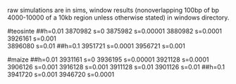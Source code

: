 
raw simulations are in sims, window results (nonoverlapping 100bp of bp 4000-10000 of a 10kb region unless otherwise stated) in windows directory.

#teosinte
##h=0.01
3870982 s=0
3875982 s=0.00001
3880982 s=0.0001 
3926161 s=0.001  
3896080 s=0.01
##h=0.1
3951721 s=0.0001
3956721 s=0.001

#maize 
##h=0.01
3931161 s=0 
3936195 s=0.00001 
3921128 s=0.0001
3906126 s=0.001
3916128 s=0.001
3911128 s=0.01
3901126 s=0.01
##h=0.1
3941720 s=0.001
3946720 s=0.0001
